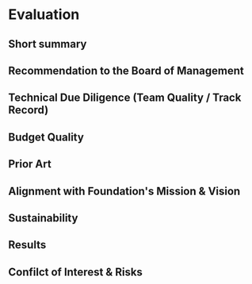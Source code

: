 # <!-- Your Name -->Evaluation
<!-- Update with your name (and rename file to include your name). -->

## Short summary
 <!-- Please write a few sentences with the most important aspects of your review  -->

## Recommendation to the Board of Management
<!--
Recommend: Fund, Fund w/ amendments, More info required, Do not fund
Reason: Please justify your recommendation in one or two sentences.
-->

## Technical Due Diligence (Team Quality / Track Record)
<!--
- Has the team delivered before?
- Are they determined/motivated?
- Do they have the competence/skills to deliver?
- Evaluate the github/past projects of each applicant 
- Are the claims made in the application valid? 
- Is it easily testable?
- How will the deliverables be assessed? 
-->

## Budget Quality
<!--
- Were there parts of their budget that didn't make sense?
- Was it formed on a headcount basis? If so what was the proposed hourly rate per person?
- Anything worth noting about their budget?
-->

## Prior Art
<!-- 
- Are there any other projects already working on this?
- What is the differences between them?
- Have we already funded a different one? Would it be beneficial to fund both?
-->

## Alignment with Foundation's Mission & Vision
<!--
Our Mission
Our mandate is to research, develop, and promote open, decentralized, network technologies like Cosmos, that provide greater sovereignty, security, and sustainability to the world’s communities.
 
Our Vision
We believe that open-source, cryptographic, consensus-driven, economic networks hold the key to an anti-fragile global economic system and equal opportunity for all.
-->

## Sustainability
<!--
- Does the project have a sustainability plan after funding runs out?
- How long do they expect to be funded for?
-->

## Results
<!--
- Will this project have a large impact on the ecosystem? Who else will benefit?
- Would you be excited to blog about this project?
-->

## Confilct of Interest & Risks
<!--
- Are the conflicts of interest of investing in this project large?
- Are there legal or regulatory risks, reputational risk, operational/management risk etc?
-->
